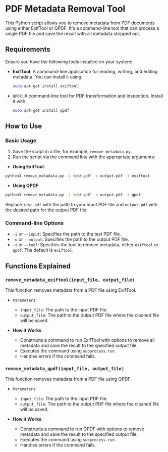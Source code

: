 # PDF Metadata Removal Tool

This Python script allows you to remove metadata from PDF documents using either ExifTool or QPDF. It's a command-line tool that can process a single PDF file and save the result with all metadata stripped out.

## Requirements

Ensure you have the following tools installed on your system:

- **ExifTool**: A command-line application for reading, writing, and editing metadata. You can install it using:

  ```bash
  sudo apt-get install exiftool
  ```

- `QPDF`: A command-line tool for PDF transformation and inspection. Install it with:

  ```bash
  sudo apt-get install qpdf
  ```

## How to Use

### Basic Usage

1. Save the script in a file, for example, `remove_metadata.py`.
2. Run the script via the command line with the appropriate arguments:

- **Using ExifTool**:

```bash
python3 remove_metadata.py -i test.pdf -o output.pdf -t exiftool
```

- **Using QPDF**:

```bash
python3 remove_metadata.py -i test.pdf -o output.pdf -t qpdf
```

Replace `test.pdf` with the path to your input PDF file and `output.pdf` with the desired path for the output PDF file.

### Command-line Options

- `-i` or `--input`: Specifies the path to the test PDF file.
- `-o` or `--output`: Specifies the path to the output PDF file.
- `-t` or `--tool`: Specifies the tool to remove metadata, either `exiftool` or `qpdf`. The default is `exiftool`.

## Functions Explained

### `remove_metadata_exiftool(input_file, output_file)`

This function removes metadata from a PDF file using ExifTool.

- `Parameters`:

  - `input_file`: The path to the input PDF file.
  - `output_file`: The path to the output PDF file where the cleaned file will be saved.

- **How it Works**:

  - Constructs a command to run ExifTool with options to remove all metadata and save the result to the specified output file.
  - Executes the command using `subprocess.run`.
  - Handles errors if the command fails.

### `remove_metadata_qpdf(input_file, output_file)`

This function removes metadata from a PDF file using QPDF.

- `Parameters`:
  - `input_file`: The path to the input PDF file.
  - `output_file`: The path to the output PDF file where the cleaned file will be saved.

- **How it Works**:
  - Constructs a command to run QPDF with options to remove metadata and save the result to the specified output file.
  - Executes the command using `subprocess.run`.
  - Handles errors if the command fails.
